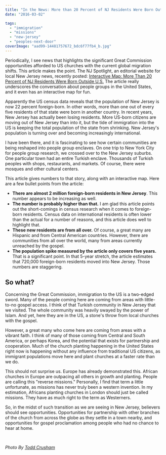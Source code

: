 ```yaml
---
title: "In the News: More than 20 Percent of NJ Residents Were Born Outside the US"
date: "2016-03-02"

tags: 
  - "immigration"
  - "missions"
  - "new-jersey"
  - "peoples-next-door"
coverImage: "aad99-14481757672_bdc6f77fb4_b.jpg"
---
```


Periodically, I see news that highlights the significant Great Commission opportunities afforded to US churches with the current global migration shifts. This article makes the point. The NJ Spotlight, an editorial website for local New Jersey news, recently posted: [Interactive Map: More Than 20 Percent of NJ Residents Were Born Outside U.S.](http://www.njspotlight.com/stories/16/02/25/foreign-born-change/) The article really underscores the conversation about people groups in the United States, and it even has an interactive map for fun.

Apparently the US census data reveals that the population of New Jersey is now 22 percent foreign-born. In other words, more than one out of every five residents of that state were born in another country. In recent years, New Jersey has actually been losing residents. More US-born citizens are moving out of New Jersey than into it, but the tide of immigration into the US is keeping the total population of the state from shrinking. New Jersey's population is turning over and becoming increasingly international.

I have been there, and it is fascinating to see how certain communities are being reshaped into people group enclaves. On one trip to New York City for people group research, we crossed over to the New Jersey suburbs. One particular town had an entire Turkish enclave. Thousands of Turkish peoples with shops, restaurants, and markets. Of course, there were mosques and other cultural centers.

This article gives numbers to that story, along with an interactive map. Here are a few bullet points from the article:

- **There are almost 2 million foreign-born residents in New Jersey**. This number appears to be increasing as well.
- **The number is probably higher than that.** I am glad this article points out the short-comings in census research when it comes to foreign-born residents. Census data on international residents is often lower than the actual for a number of reasons, and this article does well to highlight that.
- **These new residents are from all over.** Of course, a great many are Hispanic and from Central American countries. However, there are communities from all over the world, many from areas currently unreached by the gospel.
- **The population spike measured by the article only covers five years.** That is a significant point. In that 5-year stretch, the article estimates that 720,000 foreign-born residents moved into New Jersey. Those numbers are staggering.

## **So what?**

Concerning the Great Commission, immigration to the US is a two-edged sword. Many of the people coming here are coming from areas with little-to-no gospel access. I think of that Turkish community in New Jersey that we visited. The whole community was heavily swayed by the power of Islam. And yet, here they are in the US, a stone's throw from local churches with the gospel.

However, a great many who come here are coming from areas with a vibrant faith. I think of many of those coming from Central and South America, or perhaps Korea, and the potential that exists for partnership and cooperation. Much of the church planting happening in the United States right now is happening without any influence from traditional US citizens, as immigrant populations move here and plant churches at a faster rate than we do.

This should not surprise us. Europe has already demonstrated this. African churches in Europe are outpacing all others in growth and planting. People are calling this "reverse missions." Personally, I find that term a little unfortunate, as missions has never truly been a western invention. In my estimation, Africans planting churches in London should just be called missions. They have as much right to the term as Westerners.

So, in the midst of such transition as we are seeing in New Jersey, believers should see opportunities. Opportunities for partnership with other branches of the church from across the globe as they settle in a town nearby, and opportunities for gospel proclamation among people who had no chance to hear at home.

 

 _Photo By [Todd Crusham](http://www.flickr.com/photos/32560103@N07/14481757672/)_
